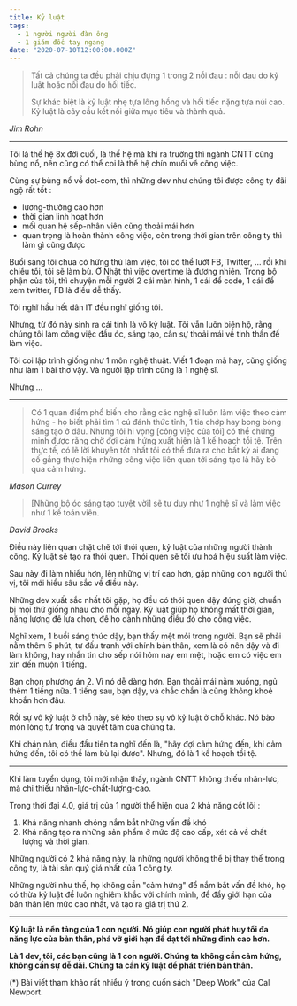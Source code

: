 ```yaml
---
title: Kỷ luật
tags:
  - 1 người người đàn ông
  - 1 giám đốc tay ngang
date: "2020-07-10T12:00:00.000Z"
---
```


> Tất cả chúng ta đều phải chịu đựng 1 trong 2 nỗi đau : nỗi đau do kỷ luật hoặc nỗi đau do hối tiếc. 
> 
> Sự khác biệt là kỷ luật nhẹ tựa lông hồng và hối tiếc nặng tựa núi cao. Kỷ luật là cây cầu kết nối giữa mục tiêu và thành quả. 

*Jim Rohn*

---
Tôi là thế hệ 8x đời cuối, là thế hệ mà khi ra trường thì ngành CNTT cũng bùng nổ, nên cũng có thể coi là thế hệ chín muồi về công việc. 

Cùng sự bùng nổ về dot-com, thì những dev như chúng tôi được công ty đãi ngộ rất tốt : 
- lương-thưởng cao hơn
- thời gian linh hoạt hơn
- mối quan hệ sếp-nhân viên cũng thoải mái hơn
- quan trọng là hoàn thành công việc, còn trong thời gian trên công ty thì làm gì cũng được

Buổi sáng tôi chưa có hứng thú làm việc, tôi có thể lướt FB, Twitter, ... rồi khi chiều tối, tôi sẽ làm bù. Ở Nhật thì việc overtime là đương nhiên. 
Trong bộ phận của tôi, thì chuyện mỗi người 2 cái màn hình, 1 cái để code, 1 cái để xem twitter, FB là điều dễ thấy. 

Tôi nghĩ hầu hết dân IT đều nghĩ giống tôi. 

Nhưng, từ đó nảy sinh ra cái tính là vô kỷ luật. Tôi vẫn luôn biện hộ, rằng chúng tôi làm công việc đầu óc, sáng tạo, cần sự thoải mái về tinh thần để làm việc. 

Tôi coi lập trình giống như 1 môn nghệ thuật. 
Viết 1 đoạn mã hay, cũng giống như làm 1 bài thơ vậy. 
Và người lập trình cũng là 1 nghệ sĩ. 

Nhưng ...

---

> Có 1 quan điểm phổ biến cho rằng các nghệ sĩ luôn làm việc theo cảm hứng - họ biết phải tìm 1 cú đánh thức tỉnh, 1 tia chớp hay bong bóng sáng tạo ở đâu. Nhưng tôi hi vọng [công việc của tôi] có thể chứng minh được rằng chờ đợi cảm hứng xuất hiện là 1 kế hoạch tồi tệ. Trên thực tế, có lẽ lời khuyên tốt nhất tôi có thể đưa ra cho bất kỳ ai đang cố gắng thực hiện những công việc liên quan tới sáng tạo là hãy bỏ qua cảm hứng. 

*Mason Currey*

> [Những bộ óc sáng tạo tuyệt vời] sẽ tư duy như 1 nghệ sĩ và làm việc như 1 kế toán viên. 

*David Brooks*

Điều này liên quan chặt chẽ tới thói quen, kỷ luật của những người thành công. Kỷ luật sẽ tạo ra thói quen. Thói quen sẽ tối ưu hoá hiệu suất làm việc. 

Sau này đi làm nhiều hơn, lên những vị trí cao hơn, gặp những con người thú vị, tôi mới hiểu sâu sắc về điều này. 

Những dev xuất sắc nhất tôi gặp, họ đều có thói quen dậy đúng giờ, chuẩn bị mọi thứ giống nhau cho mỗi ngày. Kỷ luật giúp họ không mất thời gian, năng lượng để lựa chọn, để họ dành những điều đó cho công việc. 

Nghĩ xem, 1 buổi sáng thức dậy, bạn thấy mệt mỏi trong người. Bạn sẽ phải nằm thêm 5 phút, tự đấu tranh với chính bản thân, xem là có nên dậy và đi làm không, hay nhắn tin cho sếp nói hôm nay em mệt, hoặc em có việc em xin đến muộn 1 tiếng. 

Bạn chọn phương án 2. Vì nó dễ dàng hơn. Bạn thoải mái nằm xuống, ngủ thêm 1 tiếng nữa. 1 tiếng sau, bạn dậy, và chắc chắn là cũng không khoẻ khoắn hơn đâu. 

Rồi sự vô kỷ luật ở chỗ này, sẽ kéo theo sự vô kỷ luật ở chỗ khác. Nó bào mòn lòng tự trọng và quyết tâm của chúng ta. 

Khi chán nản, điều đầu tiên ta nghĩ đến là, "hãy đợi cảm hứng đến, khi cảm hứng đến, tôi có thể làm bù lại được". Nhưng, đó là 1 kế hoạch tồi tệ. 

---

Khi làm tuyển dụng, tôi mới nhận thấy, ngành CNTT không thiếu nhân-lực, mà chỉ thiếu nhân-lực-chất-lượng-cao. 

Trong thời đại 4.0, giá trị của 1 người thể hiện qua 2 khả năng cốt lõi :
1. Khả năng nhanh chóng nắm bắt những vấn đề khó
2. Khả năng tạo ra những sản phẩm ở mức độ cao cấp, xét cả về chất lượng và thời gian. 

Những người có 2 khả năng này, là những người không thể bị thay thế trong công ty, là tài sản quý giá nhất của 1 công ty. 

Những người như thế, họ không cần "cảm hứng" để nắm bắt vấn đề khó, họ có thừa kỷ luật để luôn nghiêm khắc với chính mình, để đẩy giới hạn của bản thân lên mức cao nhất, và tạo ra giá trị thứ 2. 

---
**Kỷ luật là nền tảng của 1 con người. Nó giúp con người phát huy tối đa năng lực của bản thân, phá vỡ giới hạn để đạt tới những đỉnh cao hơn.**

**Là 1 dev, tôi, các bạn cũng là 1 con người. Chúng ta không cần cảm hứng, không cần sự dễ dãi. Chúng ta cần kỷ luật để phát triển bản thân.**

(*) Bài viết tham khảo rất nhiều ý trong cuốn sách "Deep Work" của Cal Newport.

